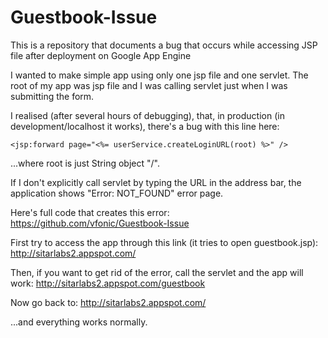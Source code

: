 Guestbook-Issue
===============

This is a repository that documents a bug that occurs while accessing JSP file after deployment on Google App Engine

I wanted to make simple app using only one jsp file and one servlet. The root of my app was jsp file and I was calling servlet just when I was submitting the form.

I realised (after several hours of debugging), that, in production (in development/localhost it works), there's a bug with this line here:

    <jsp:forward page="<%= userService.createLoginURL(root) %>" />

...where root is just String object "/".

If I don't explicitly call servlet by typing the URL in the address bar, the application shows "Error: NOT_FOUND" error page.

Here's full code that creates this error:
https://github.com/vfonic/Guestbook-Issue

First try to access the app through this link (it tries to open guestbook.jsp):
http://sitarlabs2.appspot.com/

Then, if you want to get rid of the error, call the servlet and the app will work:
http://sitarlabs2.appspot.com/guestbook

Now go back to:
http://sitarlabs2.appspot.com/

...and everything works normally.

